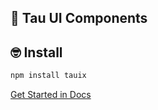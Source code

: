 ## 👾 Tau UI Components


## 🤓 Install

```bash
npm install tauix
```

[Get Started in Docs](https://tauix.vercel.app)


